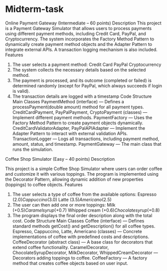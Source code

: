 # Midterm-task
Online Payment Gateway (Intermediate – 60 points)
Description
This project is a Payment Gateway Simulator that allows users to process payments using different payment methods, including Credit Card, PayPal, and Cryptocurrency. The system incorporates the Factory Method Pattern to dynamically create payment method objects and the Adapter Pattern to integrate external APIs. A transaction logging mechanism is also included.
Features
1. The user selects a payment method:
Credit Card
PayPal
Cryptocurrency
2. The system collects the necessary details based on the selected method.
3. The payment is processed, and its outcome (completed or failed) is determined randomly (except for PayPal, which always succeeds if login is valid).
4. The transaction details are logged with a timestamp
Code Structure
Main Classes
PaymentMethod (interface) — Defines a processPayment(double amount) method for all payment types.
CreditCardPayment, PayPalPayment, CryptoPayment (classes) — Implement different payment methods.
PaymentFactory — Uses the Factory Method Pattern to create payment objects dynamically.
CreditCardValidatorAdapter, PayPalAPIAdapter — Implement the Adapter Pattern to interact with external validation APIs.
TransactionLogger — Logs all transactions, including payment method, amount, status, and timestamp.
PaymentGateway — The main class that runs the simulation.

  
Coffee Shop Simulator (Easy – 40 points)
Description

This project is a simple Coffee Shop Simulator where users can order coffee and customize it with various toppings. The program is implemented using the Decorator Pattern, allowing dynamic addition of new properties (toppings) to coffee objects.
Features
1. The user selects a type of coffee from the available options:
Espresso ($2.0)
Cappuccino ($3.0)
Latte ($3.5)
Americano ($2.5)
2. The user can then add one or more toppings:
Milk (+$0.5)
Caramel syrup (+$0.7)
Whipped cream (+$0.6)
Chocolate syrup (+$0.8)
3. The program displays the final order description along with the total cost.
Code Structure
Main Classes
Coffee (interface) — Defines standard methods getCost() and getDescription() for all coffee types.
Espresso, Cappuccino, Latte, Americano (classes) — Concrete implementations of coffee with predefined costs and descriptions.
CоffeeDecorator (abstract class) — A base class for decorators that extend coffee functionality.
CaramelDecorator, ChocolateSyrupDecorator, MilkDecorator, WhippedCreamDecorator — Decorators adding toppings to coffee.
CoffeeFactory — A factory method that creates coffee objects based on user input.
